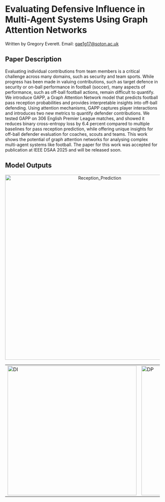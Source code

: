 # Evaluating Defensive Influence in Multi-Agent Systems Using Graph Attention Networks
 
Written by Gregory Everett. Email: gae1g17@soton.ac.uk

## Paper Description

Evaluating individual contributions from team members is a critical challenge across many domains, such as security and team sports. While progress has been made in valuing contributions, such as target defence in security or on-ball performance in football (soccer), many aspects of performance, such as off-ball football actions, remain difficult to quantify. We introduce GAPP, a Graph Attention Network model that predicts football pass reception probabilities and provides interpretable insights into off-ball defending. Using attention mechanisms, GAPP captures player interactions and introduces two new metrics to quantify defender contributions. We tested GAPP on 306 English Premier League matches, and showed it reduces binary cross-entropy loss by 6.4 percent compared to multiple baselines for pass reception prediction, while offering unique insights for off-ball defender evaluation for coaches, scouts and teams. This work shows the potential of graph attention networks for analysing complex multi-agent systems like football. The paper for this work was accepted for publication at IEEE DSAA 2025 and will be released soon.

## Model Outputs

<p align="center">
  <img src="https://github.com/user-attachments/assets/bb35bae7-c76c-467a-86f7-18816c9060cd" alt="Reception_Prediction" width="600" />
</p>

<table>
  <tr>
    <td>
      <img src="https://github.com/user-attachments/assets/b52efd80-d383-41fd-b6ac-a4e5664f9d99" alt="DI" width="420" />
    </td>
    <td>
      <img src="https://github.com/user-attachments/assets/cd54f579-bfe9-4677-befe-a8fbd5a5afa7" alt="DP" width="420" />
    </td>
  </tr>
</table>

